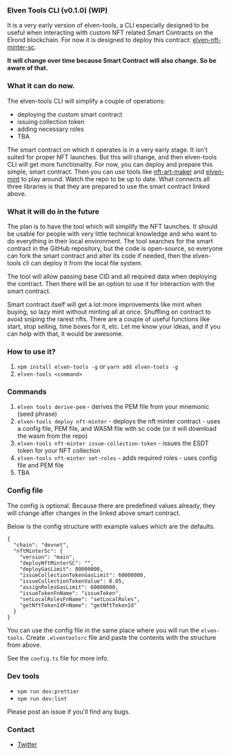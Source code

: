 ### Elven Tools CLI (v0.1.0) (WIP)

It is a very early version of elven-tools, a CLI especially designed to be useful when interacting with custom NFT related Smart Contracts on the Elrond blockchain. For now it is designed to deploy this contract: [elven-nft-minter-sc](https://github.com/juliancwirko/elven-nft-minter-sc).

**It will change over time because Smart Contract will also change. So be aware of that.**

### What it can do now.

The elven-tools CLI will simplify a couple of operations:
- deploying the custom smart contract
- issuing collection token
- adding necessary roles
- TBA

The smart contract on which it operates is in a very early stage. It isn't suited for proper NFT launches. But this will change, and then elven-tools CLI will get more functionality. For now, you can deploy and prepare this simple, smart contract. Then you can use tools like [nft-art-maker](https://github.com/juliancwirko/nft-art-maker) and [elven-mint](https://github.com/juliancwirko/elven-mint) to play around. Watch the repo to be up to date. What connects all three libraries is that they are prepared to use the smart contract linked above.

### What it will do in the future

The plan is to have the tool which will simplify the NFT launches. It should be usable for people with very little technical knowledge and who want to do everything in their local environment. The tool searches for the smart contract in the GitHub repository, but the code is open-source, so everyone can fork the smart contract and alter its code if needed, then the elven-tools cli can deploy it from the local file system.

The tool will allow passing base CID and all required data when deploying the contract. Then there will be an option to use it for interaction with the smart contract. 

Smart contract itself will get a lot more improvements like mint when buying, so lazy mint without minting all at once. Shuffling on contract to avoid sniping the rarest nfts. There are a couple of useful functions like start, stop selling, time boxes for it, etc. Let me know your ideas, and if you can help with that, it would be awesome.

### How to use it?

1. `npm install elven-tools -g` or `yarn add elven-tools -g`
2. `elven-tools <command>`

### Commands

1. `elven tools derive-pem` - derives the PEM file from your mnemonic (seed phrase)
2. `elven-tools deploy nft-minter` - deploys the nft minter contract - uses a config file, PEM file, and WASM file with sc code (or it will download the wasm from the repo)
3. `elven-tools nft-minter issue-collection-token` - issues the ESDT token for your NFT collection 
4. `elven-tools nft-minter set-roles` - adds required roles - uses config file and PEM file
4. TBA

### Config file

The config is optional. Because there are predefined values already, they will change after changes in the linked above smart contract.

Below is the config structure with example values which are the defaults.

```
{
  "chain": "devnet",
  "nftMinterSc": {
    "version": "main",
    "deployNftMinterSC": "",
    "deployGasLimit": 80000000,
    "issueCollectionTokenGasLimit": 60000000,
    "issueCollectionTokenValue": 0.05,
    "assignRolesGasLimit": 60000000,
    "issueTokenFnName": "issueToken",
    "setLocalRolesFnName": "setLocalRoles",
    "getNftTokenIdFnName": "getNftTokenId"
  }
}
```

You can use the config file in the same place where you will run the `elven-tools`. Create `.elventoolsrc` file and paste the contents with the structure from above.

See the `config.ts` file for more info.

### Dev tools

- `npm run dev:prettier`
- `npm run dev:lint`

Please post an issue if you'll find any bugs.

### Contact

- [Twitter](https://twitter.com/JulianCwirko)

